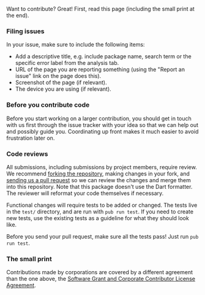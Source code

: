 Want to contribute? Great! First, read this page (including the small print at
the end).

### Filing issues

In your issue, make sure to include the following items:

- Add a descriptive title, e.g. include package name, search term or the specific error label from the analysis tab.
- URL of the page you are reporting something (using the "Report an issue" link on the page does this).
- Screenshot of the page (if relevant).
- The device you are using (if relevant).

### Before you contribute code

Before you start working on a larger contribution, you should get in touch with
us first through the issue tracker with your idea so that we can help out and
possibly guide you. Coordinating up front makes it much easier to avoid
frustration later on.

### Code reviews

All submissions, including submissions by project members, require review. We
recommend [forking the repository][fork], making changes in your fork, and
[sending us a pull request][pr] so we can review the changes and merge them into
this repository. Note that this package doesn't use the Dart formatter. The
reviewer will reformat your code themselves if necessary.

[fork]: https://help.github.com/articles/about-forks/
[pr]: https://help.github.com/articles/creating-a-pull-request/

Functional changes will require tests to be added or changed. The tests live in
the `test/` directory, and are run with `pub run test`. If you need to create
new tests, use the existing tests as a guideline for what they should look like.

Before you send your pull request, make sure all the tests pass! Just run 
`pub run test`.

### The small print

Contributions made by corporations are covered by a different agreement than the
one above, the
[Software Grant and Corporate Contributor License Agreement][CCLA].

[CCLA]: <WIP>
